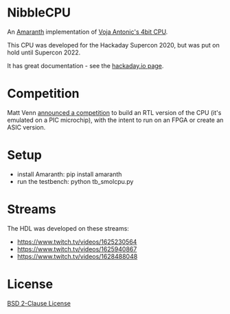 # NibbleCPU

An [Amaranth](https://amaranth-lang.org/docs/amaranth/latest/intro.html) implementation of [Voja Antonic's 4bit CPU](https://hackaday.io/project/182568-badge-for-2020-supercon-years-of-lockdown).

This CPU was developed for the Hackaday Supercon 2020, but was put on hold until Supercon 2022.

It has great documentation - see the [hackaday.io page](https://hackaday.io/project/182568-badge-for-2020-supercon-years-of-lockdown).

# Competition

Matt Venn [announced a competition](https://twitter.com/matthewvenn/status/1581277116561489921) to build an RTL version of the CPU (it's emulated on a PIC microchip), with the intent to run on an FPGA or create an ASIC version.

# Setup

* install Amaranth: pip install amaranth
* run the testbench: python tb_smolcpu.py

# Streams

The HDL was developed on these streams:

* https://www.twitch.tv/videos/1625230564
* https://www.twitch.tv/videos/1625940867
* https://www.twitch.tv/videos/1628488048

# License

[BSD 2-Clause License](LICENSE)
